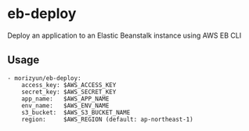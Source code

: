 # eb-deploy
Deploy an application to an Elastic Beanstalk instance using AWS EB CLI

## Usage
```
- morizyun/eb-deploy:
    access_key: $AWS_ACCESS_KEY
    secret_key: $AWS_SECRET_KEY
    app_name:   $AWS_APP_NAME
    env_name:   $AWS_ENV_NAME
    s3_bucket:  $AWS_S3_BUCKET_NAME
    region:     $AWS_REGION (default: ap-northeast-1)
```
